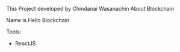 This Project developed by Chindanai Wasanachin About Blockchain

Name is Hello Blockchain

Tools:
- ReactJS